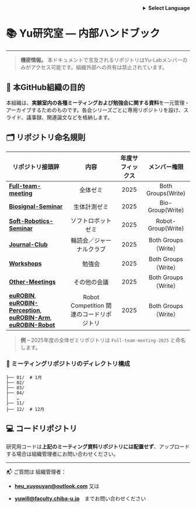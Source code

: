 <!-- 言語選択 -->

<div align="right">
  <details>
    <summary><strong>Select Language</strong></summary>
    <p>
      <a href="README_internal.md">English</a><br>
      <strong>日本語</strong><br>
      <a href="README_internal.zh.md">中文</a>
    </p>
  </details>
</div>

# 📚 Yu研究室 — 内部ハンドブック

---

> **機密情報。** 本ドキュメントで言及されるリポジトリはYu-Labメンバーのみがアクセス可能です。組織外部への共有は禁止されています。

## 📌 本GitHub組織の目的

本組織は、**実験室内の各種ミーティングおよび勉強会に関する資料**を一元管理・アーカイブするためのものです。各会シリーズごとに専用リポジトリを設け、スライド、議事録、関連論文などを格納します。

## 🗂️ リポジトリ命名規則

| リポジトリ接頭辞                                                                                                                                                                                                                                                                     | 内容                            | 年度サフィックス | メンバー権限             |
| ---------------------------------------------------------------------------------------------------------------------------------------------------------------------------------------------------------------------------------------------------------------------------- |:-----------------------------:|:--------:|:------------------:|
| **[Full-team-meeting](https://github.com/Yu-Laboratory/Full-team-meeting-2025)**                                                                                                                                                                                             | 全体ゼミ                          | 2025     | Both Groups(Write) |
| **[Biosignal-Seminar](https://github.com/Yu-Laboratory/Biosignal-Seminar-2025)**                                                                                                                                                                                             | 生体計測ゼミ                        | 2025     | Bio- Group(Write)  |
| **[Soft-Robotics-Seminar](https://github.com/Yu-Laboratory/Soft-Robotics-Seminar-2025)**                                                                                                                                                                                     | ソフトロボットゼミ                     | 2025     | Robot-Group(Write) |
| **[Journal-Club](https://github.com/Yu-Laboratory/Journal-Club-2025)**                                                                                                                                                                                                       | 輪読会／ジャーナルクラブ                  | 2025     | Both Groups（Write） |
| **[Workshops](https://github.com/Yu-Laboratory/Workshops-2025)**                                                                                                                                                                                                             | 勉強会                           | 2025     | Both Groups（Write） |
| **[Other-Meetings](https://github.com/Yu-Laboratory/Other-Meetings-2025)**                                                                                                                                                                                                   | その他の会議                        | 2025     | Both Groups（Write） |
| **[euROBIN](https://github.com/Yu-Laboratory/euROBIN)**, **[euROBIN-Perception](https://github.com/Yu-Laboratory/euROBIN-Perception)**, **[euROBIN-Arm](https://github.com/Yu-Laboratory/euROBIN-Arm)**, **[euROBIN-Robot](https://github.com/Yu-Laboratory/euROBIN-Robot)** | Robot Competition 関連のコードリポジトリ | 2025     | Both Groups（Write） |

> **例** – 2025年度の全体ゼミリポジトリは `Full-team-meeting-2025` と命名します。

### 📁 ミーティングリポジトリのディレクトリ構成

```
├── 01/  # 1月
├── 02/
├── 03/
├── 04/
│   …
├── 11/
├── 12/  # 12月

```

## 💻 コードリポジトリ

研究用コードは**上記のミーティング資料リポジトリには配置せず**、アップロードする場合は組織管理者にお問い合わせください。

---

📬 ご質問は 組織管理者：

- **[heu_xuyouyan@outlook.com](mailto:infrastructure@yu-lab.local)** 又は

- **[yuwill@faculty.chiba-u.jp](mailto:infrastructure@yu-lab.local)**　までお問い合わせください
